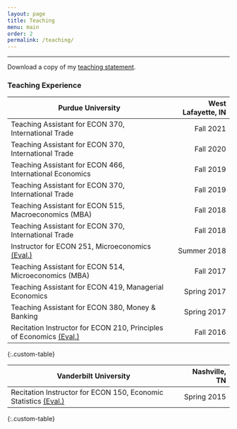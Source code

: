 ```yaml
---
layout: page
title: Teaching
menu: main
order: 2
permalink: /teaching/
---
```

<!---
Teaching Statement:
--->
***

Download a copy of my [teaching statement](../assets/docs/teaching.pdf).

### Teaching Experience

| Purdue University | West Lafayette, IN |
| ----------- | ----------: |
| Teaching Assistant for ECON 370, International Trade | Fall 2021 |
| Teaching Assistant for ECON 370, International Trade | Fall 2020 |
| Teaching Assistant for ECON 466, International Economics | Fall 2019 |
| Teaching Assistant for ECON 370, International Trade | Fall 2019 |
| Teaching Assistant for ECON 515, Macroeconomics (MBA) | Fall 2018 |
| Teaching Assistant for ECON 370, International Trade | Fall 2018 |
| Instructor for ECON 251, Microeconomics [(Eval.)](../assets/docs/reasner_eval_251_su18.pdf) | Summer 2018 |
| Teaching Assistant for ECON 514, Microeconomics (MBA) | Fall 2017 |
| Teaching Assistant for ECON 419, Managerial Economics | Spring 2017 |
| Teaching Assistant for ECON 380, Money & Banking | Spring 2017 |
| Recitation Instructor for ECON 210, Principles of Economics [(Eval.)](../assets/docs/reasner_eval_210_f16.pdf) | Fall 2016 |
{:.custom-table}

| Vanderbilt University | Nashville, TN |
| ----------- | ----------: |
| Recitation Instructor for ECON 150, Economic Statistics [(Eval.)](../assets/docs/reasner_eval_150_s15.pdf) | Spring 2015 |
{:.custom-table}


